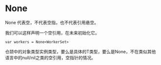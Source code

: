 # None

None 代表空，不代表空指，也不代表引用悬空。

我们可以这样声明一个空引用，在未来初始化它。

`var workers = None<WorkerSet>`

仓颉中的对象类型实例类型，要么是具体的T类型，要么是None<T>，不在类似其他语言中的null/nil之类的空引用，空指针的情况。